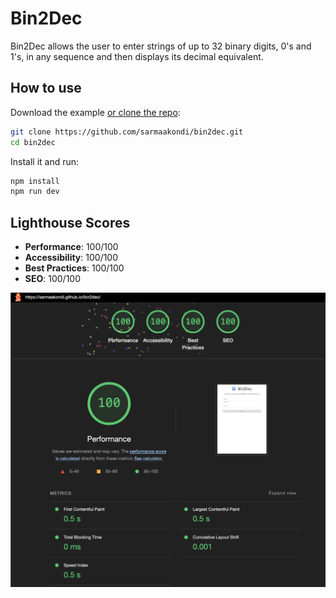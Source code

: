 # Bin2Dec

Bin2Dec allows the user to enter strings of up to 32 binary digits, 0's and 1's, in any sequence and then displays its decimal equivalent.

## How to use

Download the example [or clone the repo](https://github.com/sarmaakondi/bin2dec.git):

```bash
git clone https://github.com/sarmaakondi/bin2dec.git
cd bin2dec
```

Install it and run:

```bash
npm install
npm run dev
```

## Lighthouse Scores

-   **Performance**: 100/100
-   **Accessibility**: 100/100
-   **Best Practices**: 100/100
-   **SEO**: 100/100

<img src="public/lighthouse_scores.png" alt="Lighthouse Report Screenshot" width="600"/>
